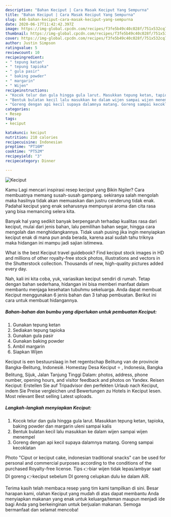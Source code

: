 ```yaml
---
description: "Bahan Keciput | Cara Masak Keciput Yang Sempurna"
title: "Bahan Keciput | Cara Masak Keciput Yang Sempurna"
slug: 446-bahan-keciput-cara-masak-keciput-yang-sempurna
date: 2020-06-17T11:42:42.397Z
image: https://img-global.cpcdn.com/recipes/f3fe5b49c40c028f/751x532cq70/keciput-foto-resep-utama.jpg
thumbnail: https://img-global.cpcdn.com/recipes/f3fe5b49c40c028f/751x532cq70/keciput-foto-resep-utama.jpg
cover: https://img-global.cpcdn.com/recipes/f3fe5b49c40c028f/751x532cq70/keciput-foto-resep-utama.jpg
author: Justin Simpson
ratingvalue: 5
reviewcount: 10
recipeingredient:
- " tepung ketan"
- " tepung tapioka"
- " gula pasir"
- " baking powder"
- " margarin"
- " Wijen"
recipeinstructions:
- "Kocok telur dan gula hingga gula larut. Masukkan tepung ketan, tapioka, baking powder dan margarin uleni sampai kalis"
- "Bentuk bulatan kecil lalu masukkan ke dalam wijen sampai wijen menempel"
- "Goreng dengan api kecil supaya dalamnya matang. Goreng sampai kecoklatan"
categories:
- Resep
tags:
- keciput

katakunci: keciput 
nutrition: 210 calories
recipecuisine: Indonesian
preptime: "PT16M"
cooktime: "PT52M"
recipeyield: "3"
recipecategory: Dinner

---
```



![Keciput](https://img-global.cpcdn.com/recipes/f3fe5b49c40c028f/751x532cq70/keciput-foto-resep-utama.jpg)

Kamu Lagi mencari inspirasi resep keciput yang Bikin Ngiler? Cara membuatnya memang susah-susah gampang. sekiranya salah mengolah maka hasilnya tidak akan memuaskan dan justru cenderung tidak enak. Padahal keciput yang enak seharusnya mempunyai aroma dan cita rasa yang bisa memancing selera kita.

Banyak hal yang sedikit banyak berpengaruh terhadap kualitas rasa dari keciput, mulai dari jenis bahan, lalu pemilihan bahan segar, hingga cara mengolah dan menghidangkannya. Tidak usah pusing jika ingin menyiapkan keciput enak di mana pun anda berada, karena asal sudah tahu triknya maka hidangan ini mampu jadi sajian istimewa.

What is the best Keciput travel guidebook? Find keciput stock images in HD and millions of other royalty-free stock photos, illustrations and vectors in the Shutterstock collection. Thousands of new, high-quality pictures added every day.


Nah, kali ini kita coba, yuk, variasikan keciput sendiri di rumah. Tetap dengan bahan sederhana, hidangan ini bisa memberi manfaat dalam membantu menjaga kesehatan tubuhmu sekeluarga. Anda dapat membuat Keciput menggunakan 6 jenis bahan dan 3 tahap pembuatan. Berikut ini cara untuk membuat hidangannya.

<!--inarticleads1-->

##### Bahan-bahan dan bumbu yang diperlukan untuk pembuatan Keciput:

1. Gunakan  tepung ketan
1. Sediakan  tepung tapioka
1. Gunakan  gula pasir
1. Gunakan  baking powder
1. Ambil  margarin
1. Siapkan  Wijen


Keciput is een bestuurslaag in het regentschap Belitung van de provincie Bangka-Belitung, Indonesië. Homestay Desa Keciput ⭐ , Indonesia, Bangka Belitung, Sijuk, Jalan Tanjung Tinggi Dalam: photos, address, phone number, opening hours, and visitor feedback and photos on Yandex. Reisen Keciput: Erstellen Sie auf Tripadvisor den perfekten Urlaub nach Keciput, indem Sie Preise vergleichen und Bewertungen zu Hotels in Keciput lesen. Most relevant Best selling Latest uploads. 

<!--inarticleads2-->

##### Langkah-langkah menyiapkan Keciput:

1. Kocok telur dan gula hingga gula larut. Masukkan tepung ketan, tapioka, baking powder dan margarin uleni sampai kalis
1. Bentuk bulatan kecil lalu masukkan ke dalam wijen sampai wijen menempel
1. Goreng dengan api kecil supaya dalamnya matang. Goreng sampai kecoklatan


Photo &#34;Ciput or keciput cake, indonesian traditional snacks&#34; can be used for personal and commercial purposes according to the conditions of the purchased Royalty-free license. Tips 👉biar wijen tidak lepas/ambyar saat DI goreng 👉keciput sebelum DI goreng celupkan dulu ke dalam AIR. 

Terima kasih telah membaca resep yang tim kami tampilkan di sini. Besar harapan kami, olahan Keciput yang mudah di atas dapat membantu Anda menyiapkan makanan yang enak untuk keluarga/teman maupun menjadi ide bagi Anda yang berkeinginan untuk berjualan makanan. Semoga bermanfaat dan selamat mencoba!
